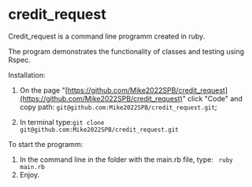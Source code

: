 # credit_request

Credit_request is a command line programm created in ruby.

The program demonstrates the functionality of classes and testing using Rspec.

Installation:
1. On the page "[https://github.com/Mike2022SPB/credit_request](https://github.com/Mike2022SPB/credit_request)" click "Code" and copy path: <code>git<span></span>@github.com:Mike2022SPB/credit_request.git</code>;


2. In terminal type:<code>git clone git@github<span></span>.com:Mike2022SPB/credit_request.git</code>



To start the programm: 
1. In the command line in the folder with the main.rb file, type: 
<code> ruby main.rb </code>
2. Enjoy.
